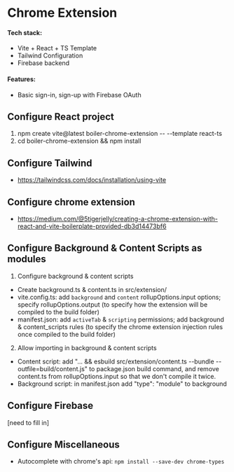 # Chrome Extension

#### Tech stack:
- Vite + React + TS Template
- Tailwind Configuration
- Firebase backend

#### Features:
- Basic sign-in, sign-up with Firebase OAuth

## Configure React project

1. npm create vite@latest boiler-chrome-extension -- --template react-ts
2. cd boiler-chrome-extension && npm install

## Configure Tailwind

- https://tailwindcss.com/docs/installation/using-vite

## Configure chrome extension

- https://medium.com/@5tigerjelly/creating-a-chrome-extension-with-react-and-vite-boilerplate-provided-db3d14473bf6

## Configure Background & Content Scripts as modules

1. Configure background & content scripts
  - Create background.ts & content.ts in src/extension/
  - vite.config.ts: add `background` and `content` rollupOptions.input options; specify rollupOptions.output (to specify how the extension will be compiled to the build folder)
  - manifest.json: add `activeTab` & `scripting` permissions; add background & content_scripts rules (to specify the chrome extension injection rules once compiled to the build folder)
2. Allow importing in background & content scripts
  - Content script: add "... && esbuild src/extension/content.ts --bundle --outfile=build/content.js" to package.json build command, and remove content.ts from rollupOptions.input so that we don't compile it twice.
  - Background script: in manifest.json add "type": "module" to background

## Configure Firebase
[need to fill in]



## Configure Miscellaneous
  - Autocomplete with chrome's api: `npm install --save-dev chrome-types`

